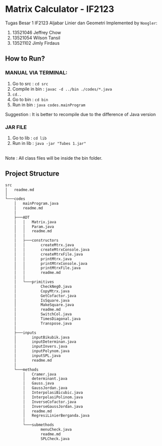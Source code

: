 # Matrix Calculator - IF2123
Tugas Besar 1 IF2123 Aljabar Linier dan Geometri
Implemented by `Noogler`:
1. 13521046 Jeffrey Chow
2. 13521054 Wilson Tansil
3. 13521102 Jimly Firdaus

## How to Run?
### MANUAL VIA TERMINAL:
1. Go to src : `cd src`
2. Compile in bin : `javac -d ../bin ./codes/*.java` 
3. `cd..`
4. Go to bin : `cd bin`
5. Run in bin : `java codes.mainProgram`

Suggestion : It is better to recompile due to the difference of Java version

### JAR FILE
1. Go to lib : `cd lib`
2. Run in lib : `java -jar "Tubes 1.jar"`

<br>
Note : All class files will be inside the bin folder.



## Project Structure
```bash
src
│   readme.md
│
└───codes
    │   mainProgram.java
    │   readme.md
    │
    ├───ADT
    │   │   Matrix.java
    │   │   Param.java
    │   │   readme.md
    │   │
    │   ├───constructors
    │   │       createMtrx.java
    │   │       createMtrxConsole.java
    │   │       createMtrxFile.java
    │   │       printMtrx.java
    │   │       printMtrxConsole.java
    │   │       printMtrxFile.java
    │   │       readme.md
    │   │
    │   └───primitives
    │           CheckNeg0.java
    │           CopyMtrx.java
    │           GetCofactor.java
    │           IsSquare.java
    │           MakeSquare.java
    │           readme.md
    │           SwitchCol.java
    │           TimesDiagonal.java
    │           Transpose.java
    │
    ├───inputs
    │       inputBikubik.java
    │       inputDeterminan.java
    │       inputInvers.java
    │       inputPolynom.java
    │       inputSPL.java
    │       readme.md
    │
    └───methods
        │   Cramer.java
        │   determinant.java
        │   Gauss.java
        │   GaussJordan.java
        │   InterpolasiBicubic.java
        │   InterpolasiPolinom.java
        │   InverseCofactor.java
        │   InverseGaussJordan.java
        │   readme.md
        │   RegresiLinierBerganda.java
        │
        └───submethods
                menuCheck.java
                readme.md
                SPLCheck.java
```


